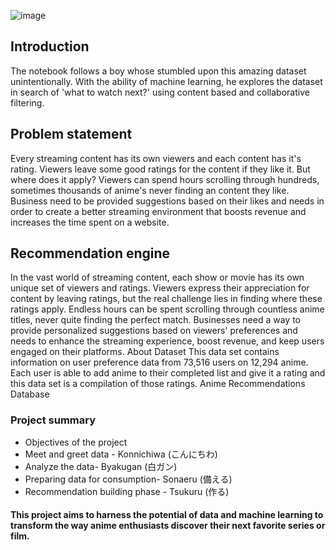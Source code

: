 ![image](https://github.com/mozaldy/wamonime/assets/96912274/fb759ef6-6470-4b70-aa35-1a2a725d681d)

## Introduction
The notebook follows a boy whose stumbled upon this amazing dataset unintentionally. With the ability of machine learning, he explores the dataset in search of 'what to watch next?' using content based and collaborative filtering.
## Problem statement
Every streaming content has its own viewers and each content has it's rating. Viewers leave some good ratings for the content if they like it. But where does it apply? Viewers can spend hours scrolling through hundreds, sometimes thousands of anime's never finding an content they like. Business need to be provided suggestions based on their likes and needs in order to create a better streaming environment that boosts revenue and increases the time spent on a website.
## Recommendation engine
In the vast world of streaming content, each show or movie has its own unique set of viewers and ratings. Viewers express their appreciation for content by leaving ratings, but the real challenge lies in finding where these ratings apply. Endless hours can be spent scrolling through countless anime titles, never quite finding the perfect match. Businesses need a way to provide personalized suggestions based on viewers' preferences and needs to enhance the streaming experience, boost revenue, and keep users engaged on their platforms.
About Dataset
This data set contains information on user preference data from 73,516 users on 12,294 anime. Each user is able to add anime to their completed list and give it a rating and this data set is a compilation of those ratings.
Anime Recommendations Database

### Project summary
- Objectives of the project
- Meet and greet data - Konnichiwa (こんにちわ)
- Analyze the data- Byakugan (白ガン)
- Preparing data for consumption- Sonaeru (備える)
- Recommendation building phase - Tsukuru (作る)

#### This project aims to harness the potential of data and machine learning to transform the way anime enthusiasts discover their next favorite series or film.
